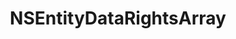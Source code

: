 ﻿---
uid: crmscript_ref_NSEntityDataRightsArray
title: NSEntityDataRightsArray
intellisense: Void.NSEntityDataRightsArray
keywords: NSEntityDataRightsArray
so.topic: reference
---
